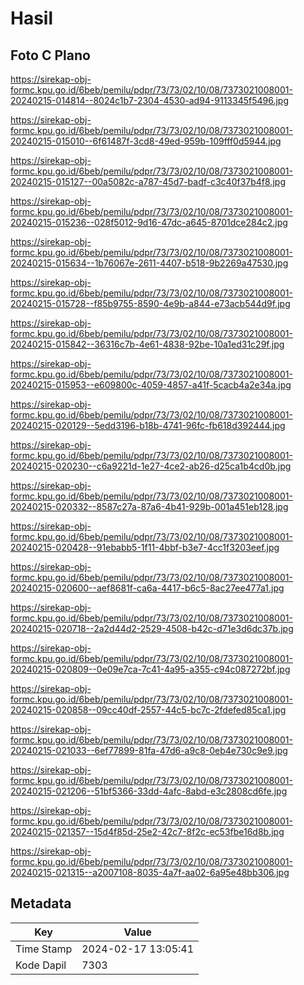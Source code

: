 # Hasil

## Foto C Plano

https://sirekap-obj-formc.kpu.go.id/6beb/pemilu/pdpr/73/73/02/10/08/7373021008001-20240215-014814--8024c1b7-2304-4530-ad94-9113345f5496.jpg

https://sirekap-obj-formc.kpu.go.id/6beb/pemilu/pdpr/73/73/02/10/08/7373021008001-20240215-015010--6f61487f-3cd8-49ed-959b-109fff0d5944.jpg

https://sirekap-obj-formc.kpu.go.id/6beb/pemilu/pdpr/73/73/02/10/08/7373021008001-20240215-015127--00a5082c-a787-45d7-badf-c3c40f37b4f8.jpg

https://sirekap-obj-formc.kpu.go.id/6beb/pemilu/pdpr/73/73/02/10/08/7373021008001-20240215-015236--028f5012-9d16-47dc-a645-8701dce284c2.jpg

https://sirekap-obj-formc.kpu.go.id/6beb/pemilu/pdpr/73/73/02/10/08/7373021008001-20240215-015634--1b76067e-2611-4407-b518-9b2269a47530.jpg

https://sirekap-obj-formc.kpu.go.id/6beb/pemilu/pdpr/73/73/02/10/08/7373021008001-20240215-015728--f85b9755-8590-4e9b-a844-e73acb544d9f.jpg

https://sirekap-obj-formc.kpu.go.id/6beb/pemilu/pdpr/73/73/02/10/08/7373021008001-20240215-015842--36316c7b-4e61-4838-92be-10a1ed31c29f.jpg

https://sirekap-obj-formc.kpu.go.id/6beb/pemilu/pdpr/73/73/02/10/08/7373021008001-20240215-015953--e609800c-4059-4857-a41f-5cacb4a2e34a.jpg

https://sirekap-obj-formc.kpu.go.id/6beb/pemilu/pdpr/73/73/02/10/08/7373021008001-20240215-020129--5edd3196-b18b-4741-96fc-fb618d392444.jpg

https://sirekap-obj-formc.kpu.go.id/6beb/pemilu/pdpr/73/73/02/10/08/7373021008001-20240215-020230--c6a9221d-1e27-4ce2-ab26-d25ca1b4cd0b.jpg

https://sirekap-obj-formc.kpu.go.id/6beb/pemilu/pdpr/73/73/02/10/08/7373021008001-20240215-020332--8587c27a-87a6-4b41-929b-001a451eb128.jpg

https://sirekap-obj-formc.kpu.go.id/6beb/pemilu/pdpr/73/73/02/10/08/7373021008001-20240215-020428--91ebabb5-1f11-4bbf-b3e7-4cc1f3203eef.jpg

https://sirekap-obj-formc.kpu.go.id/6beb/pemilu/pdpr/73/73/02/10/08/7373021008001-20240215-020600--aef8681f-ca6a-4417-b6c5-8ac27ee477a1.jpg

https://sirekap-obj-formc.kpu.go.id/6beb/pemilu/pdpr/73/73/02/10/08/7373021008001-20240215-020718--2a2d44d2-2529-4508-b42c-d71e3d6dc37b.jpg

https://sirekap-obj-formc.kpu.go.id/6beb/pemilu/pdpr/73/73/02/10/08/7373021008001-20240215-020809--0e09e7ca-7c41-4a95-a355-c94c087272bf.jpg

https://sirekap-obj-formc.kpu.go.id/6beb/pemilu/pdpr/73/73/02/10/08/7373021008001-20240215-020858--09cc40df-2557-44c5-bc7c-2fdefed85ca1.jpg

https://sirekap-obj-formc.kpu.go.id/6beb/pemilu/pdpr/73/73/02/10/08/7373021008001-20240215-021033--6ef77899-81fa-47d6-a9c8-0eb4e730c9e9.jpg

https://sirekap-obj-formc.kpu.go.id/6beb/pemilu/pdpr/73/73/02/10/08/7373021008001-20240215-021206--51bf5366-33dd-4afc-8abd-e3c2808cd6fe.jpg

https://sirekap-obj-formc.kpu.go.id/6beb/pemilu/pdpr/73/73/02/10/08/7373021008001-20240215-021357--15d4f85d-25e2-42c7-8f2c-ec53fbe16d8b.jpg

https://sirekap-obj-formc.kpu.go.id/6beb/pemilu/pdpr/73/73/02/10/08/7373021008001-20240215-021315--a2007108-8035-4a7f-aa02-6a95e48bb306.jpg


## Metadata

| Key        | Value               |
| ---------- | ------------------- |
| Time Stamp | 2024-02-17 13:05:41 |
| Kode Dapil | 7303                |



